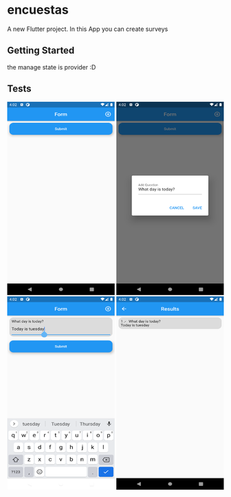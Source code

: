 # encuestas

A new Flutter project.
In this App you can create surveys

## Getting Started

the manage state is provider :D 

## Tests

<img src="images/home.png" width = "250" height = "450">
<img src="images/Create a Question.png" width = "250" height = "450">
<img src="images/Answer the question.png" width = "250" height = "450">
<img src="images/View your answer.png" width = "250" height = "450">



